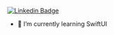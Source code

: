[![Linkedin Badge](https://img.shields.io/badge/-LinkedIn-blue?style=flat-square&logo=Linkedin&logoColor=white&link=https://www.linkedin.com/in/fabiosalata/)](https://www.linkedin.com/in/fabiosalata/)

- 🌱 I’m currently learning SwiftUI

